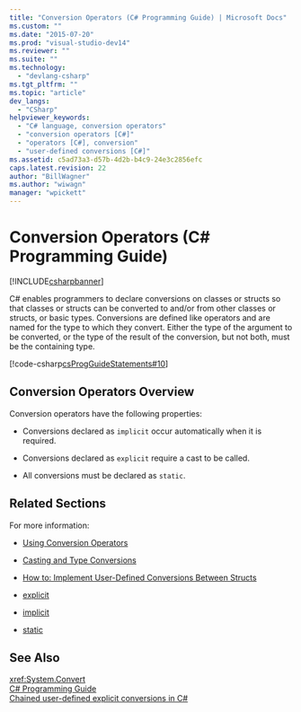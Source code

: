 ```yaml
---
title: "Conversion Operators (C# Programming Guide) | Microsoft Docs"
ms.custom: ""
ms.date: "2015-07-20"
ms.prod: "visual-studio-dev14"
ms.reviewer: ""
ms.suite: ""
ms.technology: 
  - "devlang-csharp"
ms.tgt_pltfrm: ""
ms.topic: "article"
dev_langs: 
  - "CSharp"
helpviewer_keywords: 
  - "C# language, conversion operators"
  - "conversion operators [C#]"
  - "operators [C#], conversion"
  - "user-defined conversions [C#]"
ms.assetid: c5ad73a3-d57b-4d2b-b4c9-24e3c2856efc
caps.latest.revision: 22
author: "BillWagner"
ms.author: "wiwagn"
manager: "wpickett"
---
```

# Conversion Operators (C# Programming Guide)
[!INCLUDE[csharpbanner](../../../includes/csharpbanner.md)]

C# enables programmers to declare conversions on classes or structs so that classes or structs can be converted to and/or from other classes or structs, or basic types. Conversions are defined like operators and are named for the type to which they convert. Either the type of the argument to be converted, or the type of the result of the conversion, but not both, must be the containing type.  
  
 [!code-csharp[csProgGuideStatements#10](../../../samples/snippets/csharp/VS_Snippets_VBCSharp/csProgGuideStatements/CS/Statements.cs#10)]  
  
## Conversion Operators Overview  
 Conversion operators have the following properties:  
  
-   Conversions declared as `implicit` occur automatically when it is required.  
  
-   Conversions declared as `explicit` require a cast to be called.  
  
-   All conversions must be declared as `static`.  
  
## Related Sections  
 For more information:  
  
-   [Using Conversion Operators](../../../csharp/programming-guide/statements-expressions-operators/using-conversion-operators.md)  
  
-   [Casting and Type Conversions](../../../csharp/programming-guide/types/casting-and-type-conversions.md)  
  
-   [How to: Implement User-Defined Conversions Between Structs](../../../csharp/programming-guide/statements-expressions-operators/how-to-implement-user-defined-conversions-between-structs.md)  
  
-   [explicit](../../../csharp/language-reference/keywords/explicit.md)  
  
-   [implicit](../../../csharp/language-reference/keywords/implicit.md)  
  
-   [static](../../../csharp/language-reference/keywords/static.md)  
  
## See Also  
 <xref:System.Convert>   
 [C# Programming Guide](../../../csharp/programming-guide/index.md)   
 [Chained user-defined explicit conversions in C#](http://go.microsoft.com/fwlink/?LinkId=112384)